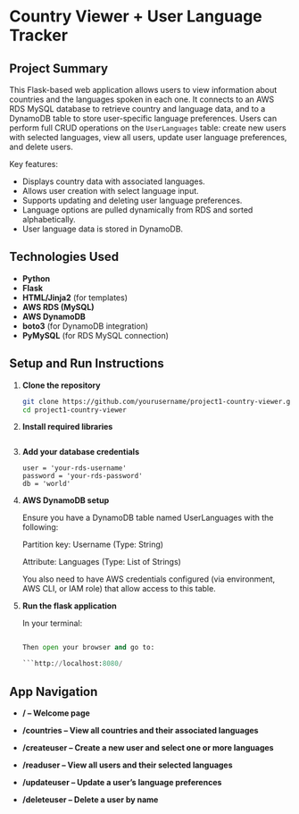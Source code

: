 # Country Viewer + User Language Tracker

## Project Summary

This Flask-based web application allows users to view information about countries and the languages spoken in each one. It connects to an AWS RDS MySQL database to retrieve country and language data, and to a DynamoDB table to store user-specific language preferences. Users can perform full CRUD operations on the `UserLanguages` table: create new users with selected languages, view all users, update user language preferences, and delete users.

Key features:
- Displays country data with associated languages.
- Allows user creation with select language input.
- Supports updating and deleting user language preferences.
- Language options are pulled dynamically from RDS and sorted alphabetically.
- User language data is stored in DynamoDB.

## Technologies Used

- **Python**
- **Flask**
- **HTML/Jinja2** (for templates)
- **AWS RDS (MySQL)**
- **AWS DynamoDB**
- **boto3** (for DynamoDB integration)
- **PyMySQL** (for RDS MySQL connection)

## Setup and Run Instructions

1. **Clone the repository**

   ```bash
   git clone https://github.com/yourusername/project1-country-viewer.git
   cd project1-country-viewer

2. **Install required libraries**

    ```pip install flask pymysql boto3

3. **Add your database credentials**

    ```host = 'your-rds-endpoint'
    user = 'your-rds-username'
    password = 'your-rds-password'
    db = 'world'

4. **AWS DynamoDB setup**

    Ensure you have a DynamoDB table named UserLanguages with the following:

    Partition key: Username (Type: String)

    Attribute: Languages (Type: List of Strings)

    You also need to have AWS credentials configured (via environment, AWS CLI, or IAM role) that allow access to this table.

5. **Run the flask application**

    In your terminal:

    ```python Project1_flaskapp.py

    Then open your browser and go to:

    ```http://localhost:8080/

## App Navigation

- **/ – Welcome page**

- **/countries – View all countries and their associated languages**

- **/createuser – Create a new user and select one or more languages**

- **/readuser – View all users and their selected languages**

- **/updateuser – Update a user’s language preferences**

- **/deleteuser – Delete a user by name**